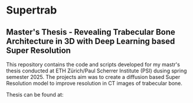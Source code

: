 # Supertrab

## Master's Thesis - Revealing Trabecular Bone Architecture in 3D with Deep Learning based Super Resolution
This repository contains the code and scripts developed for my mastr's thesis conducted at ETH Zürich/Paul Scherrer Institute (PSI) dusing spring semester 2025.
The projects aim was to create a diffusion based Super Resolution model to improve resolution in CT images of trabecular bone.

Thesis can be found at: 

